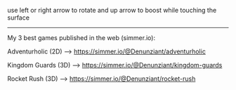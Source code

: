 use left or right arrow to rotate and up arrow to boost while touching the surface

---------------------------------------------------------------------

My 3 best games published in the web (simmer.io):

Adventurholic (2D) --> https://simmer.io/@Denunziant/adventurholic

Kingdom Guards (3D) --> https://simmer.io/@Denunziant/kingdom-guards

Rocket Rush (3D) --> https://simmer.io/@Denunziant/rocket-rush
